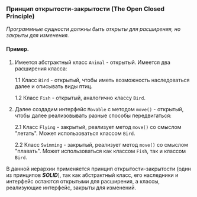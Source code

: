 ### Принцип открытости-закрытости (The Open Closed Principle)

*Программные сущности должны быть открыты для расширения, но закрыты для изменения.*

#### Пример.

1. Имеется абстрактный класс ```Animal``` - открытый. Имеется два расширения класса:

	1.1 Класс ```Bird``` - открытый, чтобы иметь возможность наследоваться далее и описывать виды птиц.

	1.2 Класс ```Fish``` - открытый, аналогично классу ```Bird```.

2. Далее  создадим интерфейс ```Movable``` с методом ```move()``` - открытый, чтобы далее реализовывать разные способы передвигаться:

	2.1 Класс ```Flying``` - закрытый, реализует метод ```move()``` со смыслом "летать". Может использоваться классом ```Bird```.
	
	2.2 Класс ```Swimming``` - закрытый, реализует метод ```move()``` со смыслом "плавать". Может использоваться как классом ```Fish```, так и классом ```Bird```.

В данной иерархии применяется принцип открытости-закрытости (один из принципов ***SOLID***), так как абстрактный класс, его наследники и интерфейс остаются открытыми для расширения, а классы, реализующие интерфейс, закрыты для изменений.